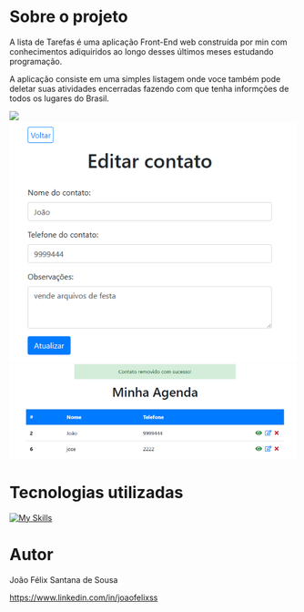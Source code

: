 # Sobre o projeto

A lista de Tarefas é uma aplicação Front-End web construída por min com conhecimentos adiquiridos ao longo desses últimos meses estudando programação.

A aplicação consiste em uma simples listagem onde voce também pode deletar suas atividades encerradas fazendo com que tenha informções de todos os lugares do Brasil.
<div>
  <img src="./Captura de tela 2023-07-07 1523.png">
  <img src="./Captura de tela 2023-07-07 152423.png">
  <img src="./Captura de tela 2023-07-07 152451.png">
</div>

# Tecnologias utilizadas
[![My Skills](https://skillicons.dev/icons?i=css,php,html,mysql)](https://skillicons.dev)

# Autor

João Félix Santana de Sousa

https://www.linkedin.com/in/joaofelixss

